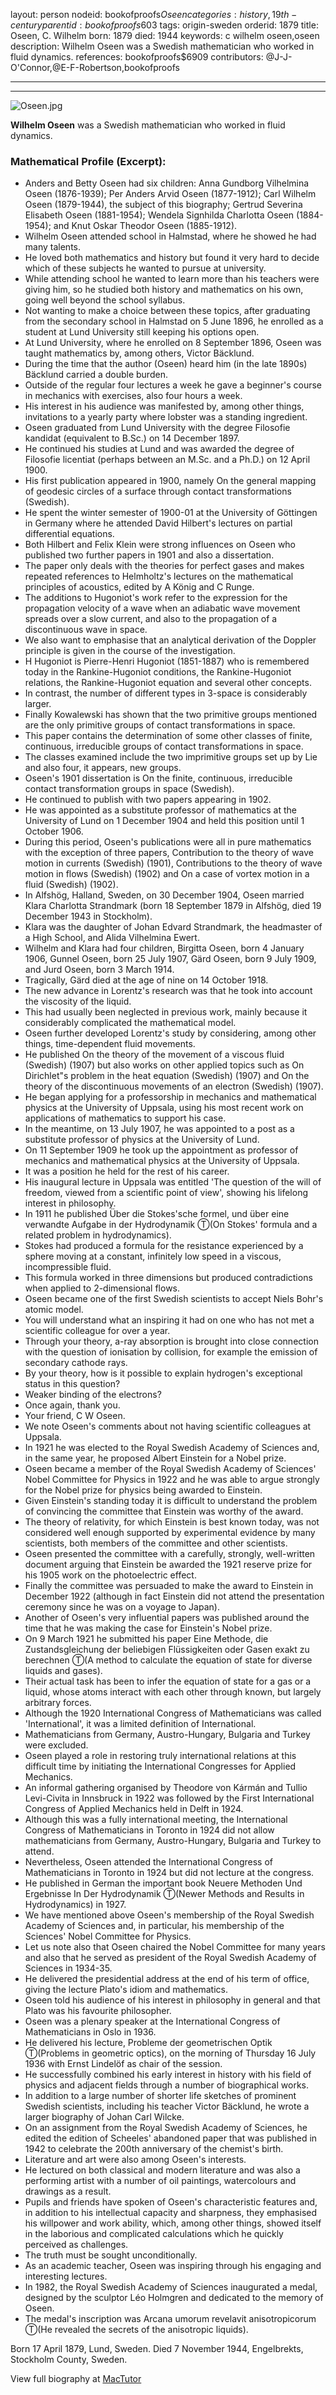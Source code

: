 layout: person
nodeid: bookofproofs$Oseen
categories: history,19th-century
parentid: bookofproofs$603
tags: origin-sweden
orderid: 1879
title: Oseen, C. Wilhelm
born: 1879
died: 1944
keywords: c wilhelm oseen,oseen
description: Wilhelm Oseen was a Swedish mathematician who worked in fluid dynamics.
references: bookofproofs$6909
contributors: @J-J-O'Connor,@E-F-Robertson,bookofproofs

---



---

![Oseen.jpg](https://github.com/bookofproofs/bookofproofs.github.io/blob/main/_sources/_assets/images/portraits/Oseen.jpg?raw=true)

**Wilhelm Oseen** was a Swedish mathematician who worked in fluid dynamics.

### Mathematical Profile (Excerpt):
* Anders and Betty Oseen had six children: Anna Gundborg Vilhelmina Oseen (1876-1939); Per Anders Arvid Oseen (1877-1912); Carl Wilhelm Oseen (1879-1944), the subject of this biography; Gertrud Severina Elisabeth Oseen (1881-1954); Wendela Signhilda Charlotta Oseen (1884-1954); and Knut Oskar Theodor Oseen (1885-1912).
* Wilhelm Oseen attended school in Halmstad, where he showed he had many talents.
* He loved both mathematics and history but found it very hard to decide which of these subjects he wanted to pursue at university.
* While attending school he wanted to learn more than his teachers were giving him, so he studied both history and mathematics on his own, going well beyond the school syllabus.
* Not wanting to make a choice between these topics, after graduating from the secondary school in Halmstad on 5 June 1896, he enrolled as a student at Lund University still keeping his options open.
* At Lund University, where he enrolled on 8 September 1896, Oseen was taught mathematics by, among others, Victor Bäcklund.
* During the time that the author (Oseen) heard him (in the late 1890s) Bäcklund carried a double burden.
* Outside of the regular four lectures a week he gave a beginner's course in mechanics with exercises, also four hours a week.
* His interest in his audience was manifested by, among other things, invitations to a yearly party where lobster was a standing ingredient.
* Oseen graduated from Lund University with the degree Filosofie kandidat (equivalent to B.Sc.) on 14 December 1897.
* He continued his studies at Lund and was awarded the degree of Filosofie licentiat (perhaps between an M.Sc. and a Ph.D.) on 12 April 1900.
* His first publication appeared in 1900, namely On the general mapping of geodesic circles of a surface through contact transformations (Swedish).
* He spent the winter semester of 1900-01 at the University of Göttingen in Germany where he attended David Hilbert's lectures on partial differential equations.
* Both Hilbert and Felix Klein were strong influences on Oseen who published two further papers in 1901 and also a dissertation.
* The paper only deals with the theories for perfect gases and makes repeated references to Helmholtz's lectures on the mathematical principles of acoustics, edited by A König and C Runge.
* The additions to Hugoniot's work refer to the expression for the propagation velocity of a wave when an adiabatic wave movement spreads over a slow current, and also to the propagation of a discontinuous wave in space.
* We also want to emphasise that an analytical derivation of the Doppler principle is given in the course of the investigation.
* H Hugoniot is Pierre-Henri Hugoniot (1851-1887) who is remembered today in the Rankine-Hugoniot conditions, the Rankine-Hugoniot relations, the Rankine-Hugoniot equation and several other concepts.
* In contrast, the number of different types in 3-space is considerably larger.
* Finally Kowalewski has shown that the two primitive groups mentioned are the only primitive groups of contact transformations in space.
* This paper contains the determination of some other classes of finite, continuous, irreducible groups of contact transformations in space.
* The classes examined include the two imprimitive groups set up by Lie and also four, it appears, new groups.
* Oseen's 1901 dissertation is On the finite, continuous, irreducible contact transformation groups in space (Swedish).
* He continued to publish with two papers appearing in 1902.
* He was appointed as a substitute professor of mathematics at the University of Lund on 1 December 1904 and held this position until 1 October 1906.
* During this period, Oseen's publications were all in pure mathematics with the exception of three papers, Contribution to the theory of wave motion in currents (Swedish) (1901), Contributions to the theory of wave motion in flows (Swedish) (1902) and On a case of vortex motion in a fluid (Swedish) (1902).
* In Alfshög, Halland, Sweden, on 30 December 1904, Oseen married Klara Charlotta Strandmark (born 18 September 1879 in Alfshög, died 19 December 1943 in Stockholm).
* Klara was the daughter of Johan Edvard Strandmark, the headmaster of a High School, and Alida Vilhelmina Ewert.
* Wilhelm and Klara had four children, Birgitta Oseen, born 4 January 1906, Gunnel Oseen, born 25 July 1907, Gärd Oseen, born 9 July 1909, and Jurd Oseen, born 3 March 1914.
* Tragically, Gärd died at the age of nine on 14 October 1918.
* The new advance in Lorentz's research was that he took into account the viscosity of the liquid.
* This had usually been neglected in previous work, mainly because it considerably complicated the mathematical model.
* Oseen further developed Lorentz's study by considering, among other things, time-dependent fluid movements.
* He published On the theory of the movement of a viscous fluid (Swedish) (1907) but also works on other applied topics such as On Dirichlet"s problem in the heat equation (Swedish) (1907) and On the theory of the discontinuous movements of an electron (Swedish) (1907).
* He began applying for a professorship in mechanics and mathematical physics at the University of Uppsala, using his most recent work on applications of mathematics to support his case.
* In the meantime, on 13 July 1907, he was appointed to a post as a substitute professor of physics at the University of Lund.
* On 11 September 1909 he took up the appointment as professor of mechanics and mathematical physics at the University of Uppsala.
* It was a position he held for the rest of his career.
* His inaugural lecture in Uppsala was entitled 'The question of the will of freedom, viewed from a scientific point of view', showing his lifelong interest in philosophy.
* In 1911 he published Über die Stokes'sche formel, und über eine verwandte Aufgabe in der Hydrodynamik Ⓣ(On Stokes' formula and a related problem in hydrodynamics).
* Stokes had produced a formula for the resistance experienced by a sphere moving at a constant, infinitely low speed in a viscous, incompressible fluid.
* This formula worked in three dimensions but produced contradictions when applied to 2-dimensional flows.
* Oseen became one of the first Swedish scientists to accept Niels Bohr's atomic model.
* You will understand what an inspiring it had on one who has not met a scientific colleague for over a year.
* Through your theory, a-ray absorption is brought into close connection with the question of ionisation by collision, for example the emission of secondary cathode rays.
* By your theory, how is it possible to explain hydrogen's exceptional status in this question?
* Weaker binding of the electrons?
* Once again, thank you.
* Your friend, C W Oseen.
* We note Oseen's comments about not having scientific colleagues at Uppsala.
* In 1921 he was elected to the Royal Swedish Academy of Sciences and, in the same year, he proposed Albert Einstein for a Nobel prize.
* Oseen became a member of the Royal Swedish Academy of Sciences' Nobel Committee for Physics in 1922 and he was able to argue strongly for the Nobel prize for physics being awarded to Einstein.
* Given Einstein's standing today it is difficult to understand the problem of convincing the committee that Einstein was worthy of the award.
* The theory of relativity, for which Einstein is best known today, was not considered well enough supported by experimental evidence by many scientists, both members of the committee and other scientists.
* Oseen presented the committee with a carefully, strongly, well-written document arguing that Einstein be awarded the 1921 reserve prize for his 1905 work on the photoelectric effect.
* Finally the committee was persuaded to make the award to Einstein in December 1922 (although in fact Einstein did not attend the presentation ceremony since he was on a voyage to Japan).
* Another of Oseen's very influential papers was published around the time that he was making the case for Einstein's Nobel prize.
* On 9 March 1921 he submitted his paper Eine Methode, die Zustandsgleichung der beliebigen Flüssigkeiten oder Gasen exakt zu berechnen Ⓣ(A method to calculate the equation of state for diverse liquids and gases).
* Their actual task has been to infer the equation of state for a gas or a liquid, whose atoms interact with each other through known, but largely arbitrary forces.
* Although the 1920 International Congress of Mathematicians was called 'International', it was a limited definition of International.
* Mathematicians from Germany, Austro-Hungary, Bulgaria and Turkey were excluded.
* Oseen played a role in restoring truly international relations at this difficult time by initiating the International Congresses for Applied Mechanics.
* An informal gathering organised by Theodore von Kármán and Tullio Levi-Civita in Innsbruck in 1922 was followed by the First International Congress of Applied Mechanics held in Delft in 1924.
* Although this was a fully international meeting, the International Congress of Mathematicians in Toronto in 1924 did not allow mathematicians from Germany, Austro-Hungary, Bulgaria and Turkey to attend.
* Nevertheless, Oseen attended the International Congress of Mathematicians in Toronto in 1924 but did not lecture at the congress.
* He published in German the important book Neuere Methoden Und Ergebnisse In Der Hydrodynamik Ⓣ(Newer Methods and Results in Hydrodynamics) in 1927.
* We have mentioned above Oseen's membership of the Royal Swedish Academy of Sciences and, in particular, his membership of the Sciences' Nobel Committee for Physics.
* Let us note also that Oseen chaired the Nobel Committee for many years and also that he served as president of the Royal Swedish Academy of Sciences in 1934-35.
* He delivered the presidential address at the end of his term of office, giving the lecture Plato's idiom and mathematics.
* Oseen told his audience of his interest in philosophy in general and that Plato was his favourite philosopher.
* Oseen was a plenary speaker at the International Congress of Mathematicians in Oslo in 1936.
* He delivered his lecture, Probleme der geometrischen Optik Ⓣ(Problems in geometric optics), on the morning of Thursday 16 July 1936 with Ernst Lindelöf as chair of the session.
* He successfully combined his early interest in history with his field of physics and adjacent fields through a number of biographical works.
* In addition to a large number of shorter life sketches of prominent Swedish scientists, including his teacher Victor Bäcklund, he wrote a larger biography of Johan Carl Wilcke.
* On an assignment from the Royal Swedish Academy of Sciences, he edited the edition of Scheeles' abandoned paper that was published in 1942 to celebrate the 200th anniversary of the chemist's birth.
* Literature and art were also among Oseen's interests.
* He lectured on both classical and modern literature and was also a performing artist with a number of oil paintings, watercolours and drawings as a result.
* Pupils and friends have spoken of Oseen's characteristic features and, in addition to his intellectual capacity and sharpness, they emphasised his willpower and work ability, which, among other things, showed itself in the laborious and complicated calculations which he quickly perceived as challenges.
* The truth must be sought unconditionally.
* As an academic teacher, Oseen was inspiring through his engaging and interesting lectures.
* In 1982, the Royal Swedish Academy of Sciences inaugurated a medal, designed by the sculptor Léo Holmgren and dedicated to the memory of Oseen.
* The medal's inscription was Arcana umorum revelavit anisotropicorum Ⓣ(He revealed the secrets of the anisotropic liquids).

Born 17 April 1879, Lund, Sweden. Died 7 November 1944, Engelbrekts, Stockholm County, Sweden.

View full biography at [MacTutor](https://mathshistory.st-andrews.ac.uk/Biographies/Oseen/)
